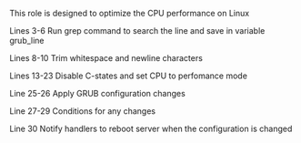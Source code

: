 This role is designed to optimize the CPU performance on Linux

Lines 3-6 Run grep command to search the line and save in variable grub_line

Lines 8-10 Trim whitespace and newline characters

Lines 13-23 Disable C-states and set CPU to perfomance mode 

Line 25-26 Apply GRUB configuration changes 

Line 27-29 Conditions for any changes

Line 30 Notify handlers to reboot server when the configuration is changed 